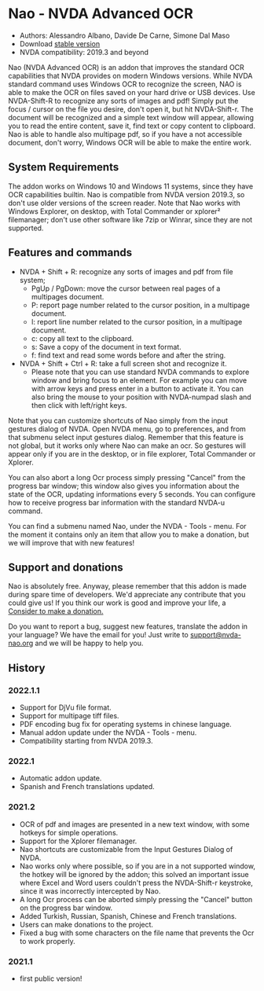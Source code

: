 # Nao - NVDA Advanced OCR

* Authors: Alessandro Albano, Davide De Carne, Simone Dal Maso
* Download [stable version][1]
* NVDA compatibility: 2019.3 and beyond

Nao (NVDA Advanced OCR) is an addon that improves the standard OCR capabilities that NVDA provides on modern Windows versions.
While NVDA standard command uses Windows OCR to recognize the screen, NAO is able to make the OCR on files saved on your hard drive or USB devices. 
Use NVDA-Shift-R to recognize any sorts of images and pdf! 
Simply put the focus / cursor on the file you desire, don't open it, but hit NVDA-Shift-r. 
The document will be recognized and a simple text window will appear, allowing you to read the entire content, save it, find text or copy content to clipboard.
Nao is able to handle also multipage pdf, so if you have a not accessible document, don't worry, Windows OCR will be able to make the entire work.

## System Requirements
The addon works on Windows 10 and Windows 11 systems, since they have OCR capabilities builtin. 
Nao is compatible from NVDA version 2019.3, so don't use older versions of the screen reader.
Note that Nao works with Windows Explorer, on desktop, with Total Commander or xplorer² filemanager; don't use other software like 7zip or Winrar, since they are not supported.

## Features and commands
* NVDA + Shift + R: recognize any sorts of images and pdf from file system;
  * PgUp / PgDown: move the cursor between real pages of a multipages document.
  * P: report page number related to the cursor position, in a multipage document.
  * l: report line number related to the cursor position, in a multipage document.
  * c: copy all text to the clipboard.
  * s: Save a copy of the document in text format.
  * f: find text and read some words before and after the string.
* NVDA + Shift + Ctrl + R: take a full screen shot and recognize it.
  * Please note that you can use standard NVDA commands to explore window and bring focus to an element. For example you can move with arrow keys and press enter in a button to activate it. You can also bring the mouse to your position with NVDA-numpad slash and then click with left/right keys.

Note that you can customize shortcuts of Nao simply from the input gestures dialog of NVDA. Open NVDA menu, go to preferences, and from that submenu select input gestures dialog. Remember that this feature is not global, but it works only where Nao can make an ocr. So gestures will appear only if you are in the desktop, or in file explorer, Total Commander or Xplorer.

You can also abort a long Ocr process simply pressing "Cancel" from the progress bar window; this window also gives you information about the state of the OCR, updating informations every 5 seconds. You can configure how to receive progress bar information with the standard NVDA-u command.

You can find a submenu named Nao, under the NVDA - Tools - menu. For the moment it contains only an item that allow you to make a donation, but we will improve that with new features!

## Support and donations
Nao is absolutely free. Anyway, please remember that this addon is made during spare time of developers. 
We'd appreciate any contribute that you could give us!
If you think our work is good and improve your life, a <a href="https://nvda-nao.org/donate">Consider to make a donation.</a>

Do you want to report a bug, suggest new features, translate the addon in your language? We have the email for you! Just write to support@nvda-nao.org and we will be happy to help you.

## History
### 2022.1.1
* Support for DjVu file format.
* Support for multipage tiff files.
* PDF encoding bug fix for operating systems in chinese language.
* Manual addon update under the NVDA - Tools - menu.
* Compatibility starting from NVDA 2019.3.
### 2022.1
* Automatic addon update.
* Spanish and French translations updated.
### 2021.2
* OCR of pdf and images are presented in a new text window, with some hotkeys for simple operations.
* Support for the Xplorer filemanager.
* Nao shortcuts are customizable from the Input Gestures Dialog of NVDA.
* Nao works only where possible, so if you are in a not supported window, the hotkey will be ignored by the addon; this solved an important issue where Excel and Word users couldn't press the NVDA-Shift-r keystroke, since it was incorrectly intercepted by Nao.
* A long Ocr process can be aborted simply pressing the "Cancel" button on the progress bar window.
* Added Turkish, Russian, Spanish, Chinese and French translations.
* Users can make donations to the project.
* Fixed a bug with some characters on the file name that prevents the Ocr to work properly.
### 2021.1
* first public version! 


[1]: https://nvda-nao.org/download
